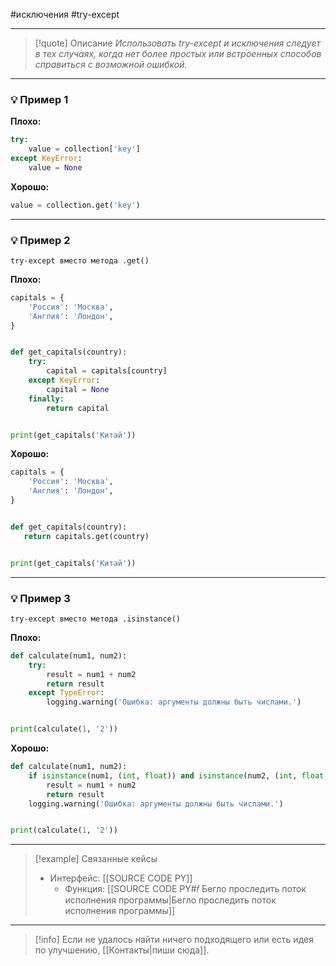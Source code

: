 #исключения #try-except 
***

>[!quote] Описание
_Использовать try-except и исключения следует в тех случаях, когда нет более простых или встроенных способов справиться с возможной ошибкой._

***
### 💡 Пример 1


**Плохо:**
```python
try:
	value = collection['key']
except KeyError:
	value = None
```

**Хорошо:**
```python
value = collection.get('key')
```

***
### 💡 Пример 2
`try-except вместо метода .get()`

**Плохо:**
```python
capitals = {
	'Россия': 'Москва',
	'Англия': 'Лондон',
}


def get_capitals(country):
	try:
		capital = capitals[country]
	except KeyError:
		capital = None
	finally:
		return capital


print(get_capitals('Китай'))
```

**Хорошо:**
```python
capitals = {
	'Россия': 'Москва',
	'Англия': 'Лондон',
}


def get_capitals(country):
   return capitals.get(country)


print(get_capitals('Китай'))
```

***
### 💡 Пример 3
`try-except вместо метода .isinstance()`

**Плохо:**
```python
def calculate(num1, num2):
	try:
		result = num1 + num2
		return result
	except TypeError:
		logging.warning('Ошибка: аргументы должны быть числами.')


print(calculate(1, '2'))
```

**Хорошо:**
```python
def calculate(num1, num2):
	if isinstance(num1, (int, float)) and isinstance(num2, (int, float)):
		result = num1 + num2
		return result
	logging.warning('Ошибка: аргументы должны быть числами.')


print(calculate(1, '2'))
```

***

> [!example] Связанные кейсы
> - Интерфейс: [[SOURCE CODE PY]]
>   - Функция: [[SOURCE CODE PY#𝑓 Бегло проследить поток исполнения программы|Бегло проследить поток исполнения программы]]

***

> [!info]
> Если не удалось найти ничего подходящего или есть идея по улучшению, [[Контакты|пиши сюда]].
